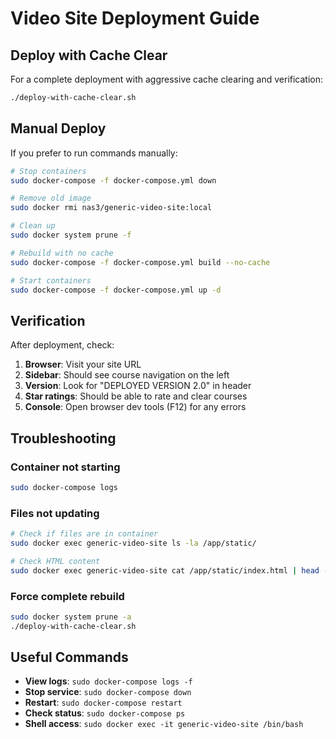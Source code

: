 # Video Site Deployment Guide

## Deploy with Cache Clear

For a complete deployment with aggressive cache clearing and verification:
```bash
./deploy-with-cache-clear.sh
```

## Manual Deploy

If you prefer to run commands manually:
```bash
# Stop containers
sudo docker-compose -f docker-compose.yml down

# Remove old image
sudo docker rmi nas3/generic-video-site:local

# Clean up
sudo docker system prune -f

# Rebuild with no cache
sudo docker-compose -f docker-compose.yml build --no-cache

# Start containers
sudo docker-compose -f docker-compose.yml up -d
```

## Verification

After deployment, check:
1. **Browser**: Visit your site URL
2. **Sidebar**: Should see course navigation on the left
3. **Version**: Look for "DEPLOYED VERSION 2.0" in header
4. **Star ratings**: Should be able to rate and clear courses
5. **Console**: Open browser dev tools (F12) for any errors

## Troubleshooting

### Container not starting
```bash
sudo docker-compose logs
```

### Files not updating
```bash
# Check if files are in container
sudo docker exec generic-video-site ls -la /app/static/

# Check HTML content
sudo docker exec generic-video-site cat /app/static/index.html | head -10
```

### Force complete rebuild
```bash
sudo docker system prune -a
./deploy-with-cache-clear.sh
```

## Useful Commands

- **View logs**: `sudo docker-compose logs -f`
- **Stop service**: `sudo docker-compose down`
- **Restart**: `sudo docker-compose restart`
- **Check status**: `sudo docker-compose ps`
- **Shell access**: `sudo docker exec -it generic-video-site /bin/bash`

